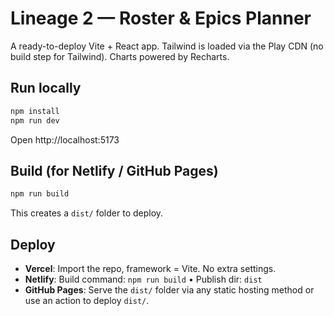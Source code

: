 # Lineage 2 — Roster & Epics Planner

A ready-to-deploy Vite + React app. Tailwind is loaded via the Play CDN (no build step for Tailwind). Charts powered by Recharts.

## Run locally
```bash
npm install
npm run dev
```
Open http://localhost:5173

## Build (for Netlify / GitHub Pages)
```bash
npm run build
```
This creates a `dist/` folder to deploy.

## Deploy
- **Vercel**: Import the repo, framework = Vite. No extra settings.
- **Netlify**: Build command: `npm run build`  • Publish dir: `dist`
- **GitHub Pages**: Serve the `dist/` folder via any static hosting method or use an action to deploy `dist/`.
